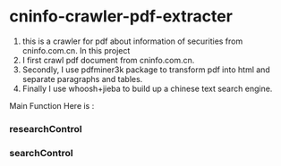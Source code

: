 # cninfo-crawler-pdf-extracter

1. this is a crawler for pdf about information of securities from cninfo.com.cn. In this project
2. I first crawl pdf document from cninfo.com.cn.
3. Secondly, I use pdfminer3k package to transform pdf into html and separate paragraphs and tables. 
4. Finally I use whoosh+jieba to build up a chinese text search engine.

Main Function Here is :
### researchControl
### searchControl
